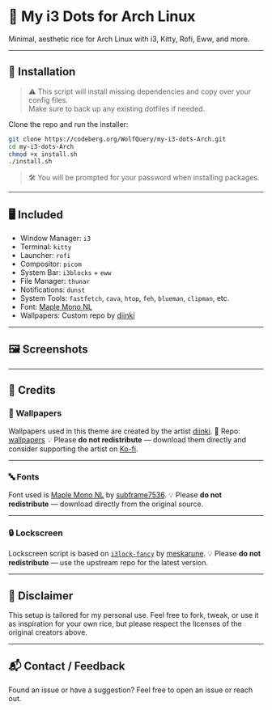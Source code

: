# 🌿 My i3 Dots for Arch Linux

Minimal, aesthetic rice for Arch Linux with i3, Kitty, Rofi, Eww, and more.

---

## 🚀 Installation

> ⚠️ This script will install missing dependencies and copy over your config files.  
> Make sure to back up any existing dotfiles if needed.

Clone the repo and run the installer:

```bash
git clone https://codeberg.org/WolfQuery/my-i3-dots-Arch.git
cd my-i3-dots-Arch
chmod +x install.sh
./install.sh
````

> 🛠️ You will be prompted for your password when installing packages.

---

## 🖥️ Included

* Window Manager: `i3`
* Terminal: `kitty`
* Launcher: `rofi`
* Compositor: `picom`
* System Bar: `i3blocks` + `eww`
* File Manager: `thunar`
* Notifications: `dunst`
* System Tools: `fastfetch`, `cava`, `htop`, `feh`, `blueman`, `clipman`, etc.
* Font: [Maple Mono NL](https://github.com/subframe7536/maple-font)
* Wallpapers: Custom repo by [diinki](https://github.com/diinki)

---

## 🖼️ Screenshots

<!-- Add screenshots here if you plan to include them -->

<!-- ![screenshot](screenshots/desktop.png) -->

---

## 🙏 Credits

### 🎨 Wallpapers

Wallpapers used in this theme are created by the artist [diinki](https://github.com/diinki).
📁 Repo: [wallpapers](https://github.com/diinki/wallpapers)
💡 Please **do not redistribute** — download them directly and consider supporting the artist on [Ko-fi](https://ko-fi.com/E1E81FQW4S).

---

### 🔤 Fonts

Font used is [Maple Mono NL](https://github.com/subframe7536/maple-font) by [subframe7536](https://github.com/subframe7536).
💡 Please **do not redistribute** — download directly from the original source.

---

### 🔒 Lockscreen

Lockscreen script is based on [`i3lock-fancy`](https://github.com/meskarune/i3lock-fancy) by [meskarune](https://github.com/meskarune).
💡 Please **do not redistribute** — use the upstream repo for the latest version.

---

## 🧪 Disclaimer

This setup is tailored for my personal use.
Feel free to fork, tweak, or use it as inspiration for your own rice, but please respect the licenses of the original creators above.

---

## 📬 Contact / Feedback

Found an issue or have a suggestion? Feel free to open an issue or reach out.